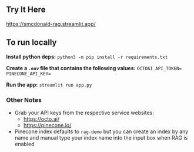## Try It Here

https://smcdonald-rag.streamlit.app/

## To run locally <br>

  

**Install python deps:**
`python3 -m pip install -r requirements.txt`
  

**Create a `.env` file that contains the following values:**
`OCTOAI_API_TOKEN=`
`PINECONE_API_KEY=`
 

**Run the app:**
`streamlit run app.py`
 

### Other Notes <br>


- Grab your API keys from the respective service websites:
	- https://octo.ai/
	- https://pinecone.io/
- Pinecone index defaults to `rag-demo` but you can create an index by any name and manual type your index name into the input box when RAG is enabled